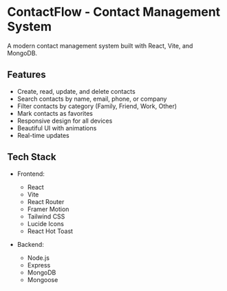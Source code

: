 # ContactFlow - Contact Management System

A modern contact management system built with React, Vite, and MongoDB.

## Features

- Create, read, update, and delete contacts
- Search contacts by name, email, phone, or company
- Filter contacts by category (Family, Friend, Work, Other)
- Mark contacts as favorites
- Responsive design for all devices
- Beautiful UI with animations
- Real-time updates

## Tech Stack

- Frontend:
  - React
  - Vite
  - React Router
  - Framer Motion
  - Tailwind CSS
  - Lucide Icons
  - React Hot Toast

- Backend:
  - Node.js
  - Express
  - MongoDB
  - Mongoose
